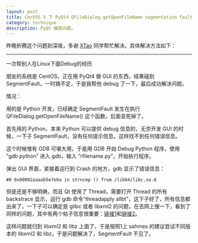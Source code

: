 ```yaml
---
layout: post
title: CentOS 5 下 PyQt4 QFileDialog.getOpenFileName segmentation fault 错误的解决方案
category: technique
description: PyQt 编程问题。
---
```


昨晚折腾这个问题到深夜，多谢 [XTao][xtao_douban] 同学帮忙解决。具体解决方法如下：

-------------------------

一次帮别人在Linux下面Debug的经历

朋友的系统是 CentOS，正在用 PyQt4 做 GUI 的东西，结果碰到 SegmentFault，一时搞不定，于是我帮他 debug 了一下，最后成功解决问题。

情况：

用的是 Python 开发，已经确定 SegmentFault 发生在执行 QFileDialog.getOpenFileName() 这个函数，后面变死掉了。


首先用的 Python，本来 Python 可以提供 debug 信息的，无奈开发 GUI 的时候，一下子 SegmentFault，没有任何提示信息。这样找不到任何错误信息。

这个时候惟有 GDB 可堪大用，于是用 GDB 开始 Debug Python 程序，使用 ”gdb python” 进入 gdb，输入 ”rfilename.py”，开始执行程序。

弹出 GUI 界面，紧接着运行到 Crash 的地方，gdb 显示了错误信息：

    #0 0x00002aaaab5e7e0a in strncmp () from /lib64/libc.so.6

但是还是不够明确，而且 Qt 使用了 Thread，需要打开 Thread 的所有 backstrace 显示，运行 gdb 命令”threadapply allbt”，这下子好了，所有信息都出来了，一下子可以确定是 glibc 或者 libxml2 的问题，在去网上搜一下，看到了同样的问题，其中有两个帖子信息很重要：[链接1][link_1]和[链接2][link_2]。

这样问题就归到 libxml2 和 libz 上面了，于是按照1上 sahmes 的建议尝试不同版本的 libxml2 和 libz，于是问题解决了，SegmentFault 不见了。

[xtao_douban]: http://www.douban.com/people/xtaooooo/ "Douban of XTao"
[link_1]: http://bugs.centos.org/view.php?id=4931 "bug report 1"
[link_2]: http://answerpot.com/showthread.php?2333093-libxml2+crash "bug report 2"
